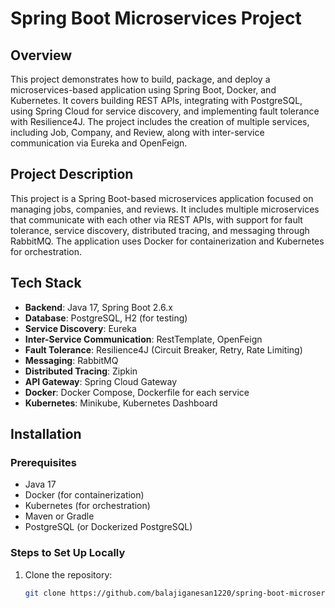 # Spring Boot Microservices Project

## Overview
This project demonstrates how to build, package, and deploy a microservices-based application using Spring Boot, Docker, and Kubernetes. It covers building REST APIs, integrating with PostgreSQL, using Spring Cloud for service discovery, and implementing fault tolerance with Resilience4J. The project includes the creation of multiple services, including Job, Company, and Review, along with inter-service communication via Eureka and OpenFeign.

## Project Description
This project is a Spring Boot-based microservices application focused on managing jobs, companies, and reviews. It includes multiple microservices that communicate with each other via REST APIs, with support for fault tolerance, service discovery, distributed tracing, and messaging through RabbitMQ. The application uses Docker for containerization and Kubernetes for orchestration.

## Tech Stack
- **Backend**: Java 17, Spring Boot 2.6.x
- **Database**: PostgreSQL, H2 (for testing)
- **Service Discovery**: Eureka
- **Inter-Service Communication**: RestTemplate, OpenFeign
- **Fault Tolerance**: Resilience4J (Circuit Breaker, Retry, Rate Limiting)
- **Messaging**: RabbitMQ
- **Distributed Tracing**: Zipkin
- **API Gateway**: Spring Cloud Gateway
- **Docker**: Docker Compose, Dockerfile for each service
- **Kubernetes**: Minikube, Kubernetes Dashboard

## Installation

### Prerequisites
- Java 17
- Docker (for containerization)
- Kubernetes (for orchestration)
- Maven or Gradle
- PostgreSQL (or Dockerized PostgreSQL)

### Steps to Set Up Locally

1. Clone the repository:
   ```bash
   git clone https://github.com/balajiganesan1220/spring-boot-microservice.git
